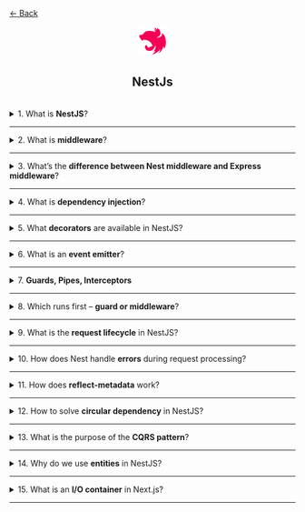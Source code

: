 <a href="../../../README.md">← Back</a>

<div align="center">
  <img src="../../../src/assets/icons/icons-for-titles/nestjs.png">
  <h2>NestJs</h2>
</div>
<br />

<details>
<summary><span>1. What is <b>NestJS</b>?</span></summary>
<br />

**NestJS** is a **framework for Node.js** built with **TypeScript** and inspired by **Angular’s architecture**. It helps create **scalable server-side applications** using **modules**, **controllers**, and **services**, supports **dependency injection**, and integrates easily with **Express** or **Fastify**.

</details>

---

<details>
<summary><span>2. What is <b>middleware</b>?</span></summary>
<br />

**Middleware** is a **function** that **intercepts a request** between the client and the controller. It can perform **logging**, **authentication**, **validation**, modify the request, or terminate it before passing it further. In NestJS, it's connected via `@Middleware()` or `app.use()`.

</details>

---

<details>
<summary><span>3. What’s the <b>difference between Nest middleware and Express middleware</b>?</span></summary>
<br />

**Express middleware** is a simple function `(req, res, next)` registered manually via `app.use()`.

**NestJS middleware** is a **class with a `use()` method**, registered via **modules** and **`MiddlewareConsumer`**, supports **dependency injection**, and integrates better with Nest’s architecture.

</details>

---

<details>
<summary><span>4. What is <b>dependency injection</b>?</span></summary>
<br />

**Dependency Injection (DI)** is a pattern where **dependencies (services, classes, data)** are passed into a component **from the outside**, rather than being created inside it. This simplifies **testing**, **scalability**, and **loose coupling**. In NestJS, it’s implemented via **decorators** and an **inversion of control container**.

</details>

---

<details>
<summary><span>5. What <b>decorators</b> are available in NestJS?</span></summary>
<br />

NestJS uses decorators to define components and their behavior:

- **@Module** – defines a module and its dependencies
- **@Injectable** – makes a class available for DI
- **@Controller** – defines a controller and its routes
- **@Get**, **@Post**, **@Put**, **@Delete** – HTTP route handlers
- **@Body**, **@Param**, **@Query**, **@Headers** – access parts of the request
- **@UseGuards**, **@UseInterceptors**, **@UseFilters** – attach guards, interceptors, and filters
- **@Catch** – exception handling
- **@Pipe** – create custom pipes

</details>

---

<details>
<summary><span>6. What is an <b>event emitter</b>?</span></summary>
<br />

In **NestJS**, you can use an **EventEmitter** via the `@nestjs/event-emitter` package. It allows you to define **events** and **listeners**, so components can **react to actions** without being directly coupled. Useful for **logging**, **notifications**, and **internal communication** between modules.

</details>

---

<details>
<summary><span>7. <b>Guards, Pipes, Interceptors</b></span></summary>
<br />

In NestJS, these elements handle requests at different stages:

- **Guards** – determine whether a route can be executed (e.g., authorization). Use `@UseGuards`.
- **Pipes** – transform and validate incoming data (`@Body`, `@Param`, etc.). Use `@UsePipes`.
- **Interceptors** – intercept requests/responses, add logic (logging, caching, timing). Use `@UseInterceptors`.

All three are powerful tools for **preprocessing**, **security**, and **extending route behavior**.

</details>

---

<details>
<summary><span>8. Which runs first – <b>guard or middleware</b>?</span></summary>
<br />

**Middleware** runs **before** **guards**.  
Request lifecycle in NestJS:

1. **Middleware** – registered via `app.use()` or `MiddlewareConsumer`, runs before routing
2. **Guards** – run after routing, determine access
3. **Interceptors**, **Pipes**, **Controllers** – follow next in the chain

So middleware handles early logic like logging or parsing, while guards handle access control.

</details>

---

<details>
<summary><span>9. What is the <b>request lifecycle</b> in NestJS?</span></summary>
<br />

The request lifecycle in NestJS includes several stages:

1. **Middleware** – first interception (e.g., logging, body parsing)
2. **Guards** – access control and authorization
3. **Interceptors (before)** – logic before controller execution (e.g., timing, transformation)
4. **Pipes** – validation and transformation of input
5. **Controller** – main request handler
6. **Service** – business logic called from the controller
7. **Interceptors (after)** – post-processing of the response
8. **Exception Filters** – error handling if something goes wrong

This structure allows fine-grained control over request handling.

</details>

---

<details>
<summary><span>10. How does Nest handle <b>errors</b> during request processing?</span></summary>
<br />

NestJS uses **Exception Filters** for centralized error handling. By default, it uses `HttpException`, which returns a structured response with a status code and message.

You can also create **custom filters** using the `@Catch()` decorator to handle specific errors and return custom responses.  
Filters can be applied:

- Globally (`app.useGlobalFilters()`)
- At the controller level
- At the method level

This gives you flexible control over how errors are handled in your app.

</details>

---

<details>
<summary><span>11. How does <b>reflect-metadata</b> work?</span></summary>
<br />

`reflect-metadata` is a library that allows you to **store and retrieve metadata** on classes, methods, and parameters.  
It’s used in **TypeScript** and heavily in **NestJS** for working with **decorators** like `@Injectable()`, `@Controller()`, etc.

Examples:

- `Reflect.defineMetadata(key, value, target)` – stores metadata
- `Reflect.getMetadata(key, target)` – retrieves metadata

This enables Nest to **automatically wire dependencies**, **build routes**, and **perform validation**.

</details>

---

<details>
<summary><span>12. How to solve <b>circular dependency</b> in NestJS?</span></summary>
<br />

A circular dependency occurs when two or more providers depend on each other directly or indirectly. In NestJS, you can resolve it using:

- **`forwardRef(() => Class)`** – defers resolving the dependency until all modules are loaded

  Example:

  ```ts
  @Injectable()
  export class ServiceA {
  	constructor(
  		@Inject(forwardRef(() => ServiceB)) private serviceB: ServiceB
  	) {}
  }
  ```

- **Extracting shared logic into a separate module** – helps break the cycle
- **Refactoring architecture** – sometimes circular dependencies indicate overly tight coupling

</details>

---

<details>
<summary><span>13. What is the purpose of the <b>CQRS pattern</b>?</span></summary>
<br />

**CQRS (Command Query Responsibility Segregation)** is a pattern that separates **read operations (Query)** and **write operations (Command)** into different models and handlers.

It’s used for:

- 🔹 **Scalability** – read and write paths can be optimized independently
- 🔹 **Simplified business logic** – commands change state but don’t return data
- 🔹 **Clear separation of concerns** – cleaner, more maintainable code
- 🔹 **Flexibility** – different data sources can be used for reads and writes

In NestJS, CQRS is implemented using **CommandHandlers** and **QueryHandlers**, typically via the `@nestjs/cqrs` package.

</details>

---

<details>
<summary><span>14. Why do we use <b>entities</b> in NestJS?</span></summary>
<br />

An **Entity** is a class that defines the **structure of a database table**.  
It’s used with **TypeORM**, **Prisma**, or other ORMs for:

- 🔹 Defining fields and relationships (columns, types, associations)
- 🔹 Connecting the database with TypeScript code
- 🔹 Auto-generating SQL queries
- 🔹 Validating and transforming data at the model level

In NestJS, entities are the foundation for working with **repositories**, **services**, and **DTOs**, ensuring clean architecture and strong typing.

</details>

---

<details>
<summary><span>15. What is an <b>I/O container</b> in Next.js?</span></summary>
<br />

An **I/O container** is a component or module that manages **input and output of data** between the client and server. It can:

- 🔹 Accept input (requests, parameters, forms)
- 🔹 Process it (API calls, database queries)
- 🔹 Return results (page rendering, JSON responses)

In modern versions of Next.js, this role is often handled by **Server Actions** and **Route Handlers**, which connect client components to server logic.

</details>

---

<!-- <details>
<summary><span><b></b></span></summary>
<br />

</details>

--- -->
